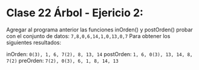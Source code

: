 # Clase 22 Árbol - Ejericio 2:
Agregar al programa anterior las funciones inOrden() y postOrden() probar con el conjunto de datos:
`7,8,0,6,14,1,0,13,0,7`
Para obtener los siguientes resultados:

inOrden: `0(3), 1, 6, 7(2), 8, 13, 14`
postOrden: `1, 6, 0(3), 13, 14, 8, 7(2)`
preOrden: `7(2), 0(3), 6, 1, 8, 14, 13`